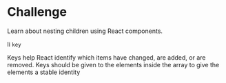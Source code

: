 # Challenge

Learn about nesting children using React components.

li `key`

Keys help React identify which items have changed, are added, or are removed. Keys should be given to the elements inside the array to give the elements a stable identity
